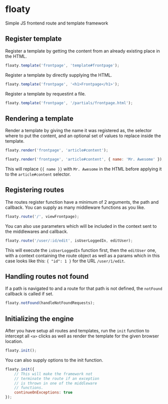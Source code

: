 # floaty

Simple JS frontend route and template framework

## Register template

Register a template by getting the content from an already existing place in the HTML.

```js
floaty.template('frontpage', 'template#frontpage');
```

Register a template by directly supplying the HTML.

```js
floaty.template('frontpage', '<h1>Frontpage</h1>');
```

Register a template by requestint a file.

```js
floaty.template('frontpage', '/partials/frontpage.html');
```

## Rendering a template

Render a template by giving the name it was registered as, the selector where to put the content, and an optional set of values to replace inside the template.

```js
floaty.render('frontpage', 'article#content');
```

```js
floaty.render('frontpage', 'article#content', { name: 'Mr. Awesome' });
```

This will replace ```{{ name }}``` with ```Mr. Awesome``` in the HTML before applying it to the ```article#content``` selector.

## Registering routes

The routes register function have a minimum of 2 arguments, the path and callback. You can supply as many middleware functions as you like.

```js
floaty.route('/', viewFrontpage);
```

You can also use parameters which will be included in the context sent to the middlewares and callback.

```js
floaty.route('/user/:id/edit', isUserLoggedIn, editUser);
```

This will execute the ```isUserLoggedIn``` function first, then the ```editUser``` one, with a context containing the route object as well as a params which in this case looks like this: ```{ "id": 1 }``` for the URL ```/user/1/edit```.

## Handling routes not found

If a path is navigated to and a route for that path is not defined, the ```notFound``` callback is called if set.

```js
floaty.notFound(handleNotFoundRequests);
```

## Initializing the engine

After you have setup all routes and templates, run the ```init``` function to intercept all ```<a>``` clicks as well as render the template for the given browser location.

```js
floaty.init();
```

You can also supply options to the init function.

```js
floaty.init({
	// This will make the framework not
	// terminate the route if an exception
	// is thrown in one of the middleware
	// functions.
	continueOnExceptions: true
});
```